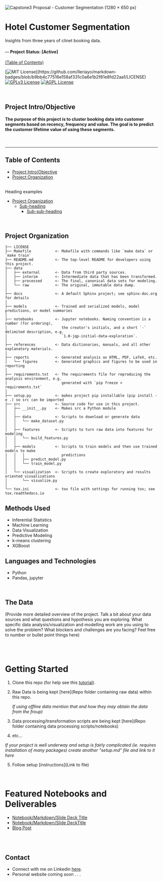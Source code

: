 ![Capstone3 Proposal - Customer Segmentation (1280 × 650 px)](https://user-images.githubusercontent.com/56135653/182302000-d1f0f30e-cda8-4654-a6c5-5fc14d6141db.png)

# Hotel Customer Segmentation
Insights from three years of clinet booking data.  
  
#### -- Project Status: [Active]  

[(Table of Contents)](#table-of-contents)

[![MIT License](https://img.shields.io/apm/l/atomic-design-ui.svg?)](https://github.com/Ileriayo/markdown-badges/blob/b9bb4c77516e158af331c0a6e1b2f81e8fd22aa1/LICENSE)
[![GPLv3 License](https://img.shields.io/badge/License-GPL%20v3-yellow.svg)](https://opensource.org/licenses/)
[![AGPL License](https://img.shields.io/badge/license-AGPL-blue.svg)](http://www.gnu.org/licenses/agpl-3.0)

<br>

## Project Intro/Objective
#### The purpose of this project is to cluster booking data into customer segments based on recency, frequency and value. The goal is to predict the customer lifetime value of using these segments.  

<br>

--------
Table of Contents
------------
- [Project Intro/Objective](#project-introobjective)
- [Project Organization](#project-organization)

<br>
Heading examples

- [Project Organization](#project-organization)
  * [Sub-heading](#sub-heading)
    + [Sub-sub-heading](#sub-sub-heading)



<br>


Project Organization
------------

    ├── LICENSE
    ├── Makefile           <- Makefile with commands like `make data` or `make train`
    ├── README.md          <- The top-level README for developers using this project.
    ├── data
    │   ├── external       <- Data from third party sources.
    │   ├── interim        <- Intermediate data that has been transformed.
    │   ├── processed      <- The final, canonical data sets for modeling.
    │   └── raw            <- The original, immutable data dump.
    │
    ├── docs               <- A default Sphinx project; see sphinx-doc.org for details
    │
    ├── models             <- Trained and serialized models, model predictions, or model summaries
    │
    ├── notebooks          <- Jupyter notebooks. Naming convention is a number (for ordering),
    │                         the creator's initials, and a short `-` delimited description, e.g.
    │                         `1.0-jqp-initial-data-exploration`.
    │
    ├── references         <- Data dictionaries, manuals, and all other explanatory materials.
    │
    ├── reports            <- Generated analysis as HTML, PDF, LaTeX, etc.
    │   └── figures        <- Generated graphics and figures to be used in reporting
    │
    ├── requirements.txt   <- The requirements file for reproducing the analysis environment, e.g.
    │                         generated with `pip freeze > requirements.txt`
    │
    ├── setup.py           <- makes project pip installable (pip install -e .) so src can be imported
    ├── src                <- Source code for use in this project.
    │   ├── __init__.py    <- Makes src a Python module
    │   │
    │   ├── data           <- Scripts to download or generate data
    │   │   └── make_dataset.py
    │   │
    │   ├── features       <- Scripts to turn raw data into features for modeling
    │   │   └── build_features.py
    │   │
    │   ├── models         <- Scripts to train models and then use trained models to make
    │   │   │                 predictions
    │   │   ├── predict_model.py
    │   │   └── train_model.py
    │   │
    │   └── visualization  <- Scripts to create exploratory and results oriented visualizations
    │       └── visualize.py
    │
    └── tox.ini            <- tox file with settings for running tox; see tox.readthedocs.io


## Methods Used
* Inferential Statistics
* Machine Learning
* Data Visualization
* Predictive Modeling
* k-means clustering
* XGBoost 


## Languages and Technologies
* Python
* Pandas, jupyter

<br>

## The Data
(Provide more detailed overview of the project.  Talk a bit about your data sources and what questions and hypothesis you are exploring. What specific data analysis/visualization and modelling work are you using to solve the problem? What blockers and challenges are you facing?  Feel free to number or bullet point things here)

<br>
<br>

# Getting Started

1. Clone this repo (for help see this [tutorial](https://help.github.com/articles/cloning-a-repository/)).
2. Raw Data is being kept [here](Repo folder containing raw data) within this repo.

    *If using offline data mention that and how they may obtain the data from the froup)*
    
3. Data processing/transformation scripts are being kept [here](Repo folder containing data processing scripts/notebooks)
4. etc...

*If your project is well underway and setup is fairly complicated (ie. requires installation of many packages) create another "setup.md" file and link to it here*  

5. Follow setup [instructions](Link to file)

<br>

# Featured Notebooks and Deliverables
* [Notebook/Markdown/Slide Deck Title](link)
* [Notebook/Markdown/Slide DeckTitle](link)
* [Blog Post](link)

<br>



<br>

## Contact
* Connect with me on Linkedin [here](http://www.linkedin.com/in/lnrobertson).  
* Personal website coming soon . . .













